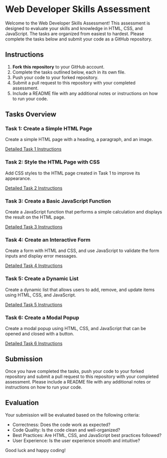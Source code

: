 # Web Developer Skills Assessment

Welcome to the Web Developer Skills Assessment! This assessment is designed to evaluate your skills and knowledge in HTML, CSS, and JavaScript. The tasks are organized from easiest to hardest. Please complete the tasks below and submit your code as a GitHub repository.

## Instructions

1. **Fork this repository** to your GitHub account.
2. Complete the tasks outlined below, each in its own file.
3. Push your code to your forked repository.
4. Submit a pull request to this repository with your completed assessment.
5. Include a README file with any additional notes or instructions on how to run your code.

## Tasks Overview

### Task 1: Create a Simple HTML Page

Create a simple HTML page with a heading, a paragraph, and an image.

[Detailed Task 1 Instructions](./Task1.md)

### Task 2: Style the HTML Page with CSS

Add CSS styles to the HTML page created in Task 1 to improve its appearance.

[Detailed Task 2 Instructions](./Task2.md)

### Task 3: Create a Basic JavaScript Function

Create a JavaScript function that performs a simple calculation and displays the result on the HTML page.

[Detailed Task 3 Instructions](./Task3.md)

### Task 4: Create an Interactive Form

Create a form with HTML and CSS, and use JavaScript to validate the form inputs and display error messages.

[Detailed Task 4 Instructions](./Task4.md)

### Task 5: Create a Dynamic List

Create a dynamic list that allows users to add, remove, and update items using HTML, CSS, and JavaScript.

[Detailed Task 5 Instructions](./Task5.md)

### Task 6: Create a Modal Popup

Create a modal popup using HTML, CSS, and JavaScript that can be opened and closed with a button.

[Detailed Task 6 Instructions](./Task6.md)

## Submission

Once you have completed the tasks, push your code to your forked repository and submit a pull request to this repository with your completed assessment. Please include a README file with any additional notes or instructions on how to run your code.

## Evaluation

Your submission will be evaluated based on the following criteria:

- Correctness: Does the code work as expected?
- Code Quality: Is the code clean and well-organized?
- Best Practices: Are HTML, CSS, and JavaScript best practices followed?
- User Experience: Is the user experience smooth and intuitive?

Good luck and happy coding!
